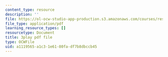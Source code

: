 ```yaml
---
content_type: resource
description: ''
file: https://ol-ocw-studio-app-production.s3.amazonaws.com/courses/res-9-003-brains-minds-and-machines-summer-course-summer-2015/a1119565a1c31e6180fadf7b8dbccb45_S7M9hXsCRFI.pdf
file_type: application/pdf
learning_resource_types: []
resourcetype: Document
title: 3play pdf file
type: OCWFile
uid: a1119565-a1c3-1e61-80fa-df7b8dbccb45
---
```

